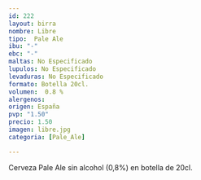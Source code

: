 ```yaml
---
id: 222
layout: birra
nombre: Libre
tipo:  Pale Ale
ibu: "-"
ebc: "-"
maltas: No Especificado
lupulos: No Especificado
levaduras: No Especificado
formato: Botella 20cl.
volumen:  0.8 %
alergenos: 
origen: España
pvp: "1.50"
precio: 1.50
imagen: libre.jpg
categoria: [Pale_Ale]

---
```

Cerveza Pale Ale sin alcohol (0,8%) en botella de 20cl.